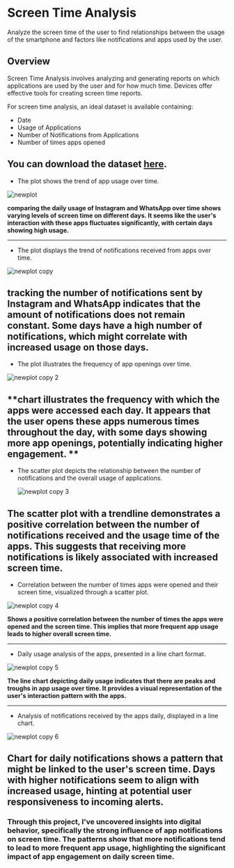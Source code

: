 # Screen Time Analysis
Analyze the screen time of the user to find relationships between the usage of the smartphone and factors like notifications and apps used by the user.

## Overview

Screen Time Analysis involves analyzing and generating reports on which applications are used by the user and for how much time. Devices offer effective tools for creating screen time reports.  


For screen time analysis, an ideal dataset is available containing:  

- Date
- Usage of Applications
- Number of Notifications from Applications
- Number of times apps opened

You can download the dataset [here](https://www.kaggle.com/datasets/ruchi798/analyzing-screen-time).  
---

- The plot shows the trend of app usage over time.

![newplot](https://github.com/BhavyaChawlaGit/Screen-Time-Analysis-using-Python/assets/112718303/ee3f9204-9e49-45bb-9a4e-41c70fc1e67c)

**comparing the daily usage of Instagram and WhatsApp over time shows varying levels of screen time on different days. It seems like the user's interaction with these apps fluctuates significantly, with certain days showing high usage.**

---

- The plot displays the trend of notifications received from apps over time.

![newplot copy](https://github.com/BhavyaChawlaGit/Screen-Time-Analysis-using-Python/assets/112718303/c805d1ac-178b-4d7d-a557-e10ed00040d8)

**tracking the number of notifications sent by Instagram and WhatsApp indicates that the amount of notifications does not remain constant. Some days have a high number of notifications, which might correlate with increased usage on those days.**
---

- The plot illustrates the frequency of app openings over time.  

![newplot copy 2](https://github.com/BhavyaChawlaGit/Screen-Time-Analysis-using-Python/assets/112718303/f847f09d-e9fb-40bf-ae99-2f9656714df9)

**chart illustrates the frequency with which the apps were accessed each day. It appears that the user opens these apps numerous times throughout the day, with some days showing more app openings, potentially indicating higher engagement.
**
---
- The scatter plot depicts the relationship between the number of notifications and the overall usage of applications.  

  ![newplot copy 3](https://github.com/BhavyaChawlaGit/Screen-Time-Analysis-using-Python/assets/112718303/a17b0849-429e-42bb-89e9-de2e3bb32de9)

**The scatter plot with a trendline demonstrates a positive correlation between the number of notifications received and the usage time of the apps. This suggests that receiving more notifications is likely associated with increased screen time.**
---

- Correlation between the number of times apps were opened and their screen time, visualized through a scatter plot.  

![newplot copy 4](https://github.com/BhavyaChawlaGit/Screen-Time-Analysis-using-Python/assets/112718303/c3d1abba-6c22-43a8-b078-1059a0500ca6)

**Shows a positive correlation between the number of times the apps were opened and the screen time. This implies that more frequent app usage leads to higher overall screen time.**

---

- Daily usage analysis of the apps, presented in a line chart format.  

![newplot copy 5](https://github.com/BhavyaChawlaGit/Screen-Time-Analysis-using-Python/assets/112718303/a6885d81-a18b-405d-b3ce-d1d008ebb109)

**The line chart depicting daily usage indicates that there are peaks and troughs in app usage over time. It provides a visual representation of the user's interaction pattern with the apps.**

---
- Analysis of notifications received by the apps daily, displayed in a line chart.

![newplot copy 6](https://github.com/BhavyaChawlaGit/Screen-Time-Analysis-using-Python/assets/112718303/90de61e2-23d2-4dbb-8fdc-ce1087f89d65)

**Chart for daily notifications shows a pattern that might be linked to the user's screen time. Days with higher notifications seem to align with increased usage, hinting at potential user responsiveness to incoming alerts.**
---

### Through this project, I've uncovered insights into digital behavior, specifically the strong influence of app notifications on screen time. The patterns show that more notifications tend to lead to more frequent app usage, highlighting the significant impact of app engagement on daily screen time.


